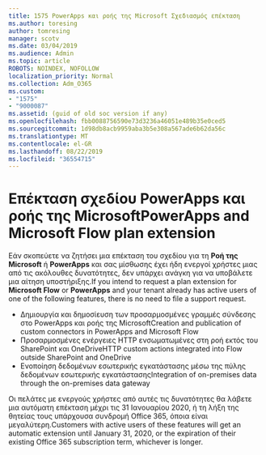 ```yaml
---
title: 1575 PowerApps και ροής της Microsoft Σχεδιασμός επέκταση
ms.author: toresing
author: tomresing
manager: scotv
ms.date: 03/04/2019
ms.audience: Admin
ms.topic: article
ROBOTS: NOINDEX, NOFOLLOW
localization_priority: Normal
ms.collection: Adm_O365
ms.custom:
- "1575"
- "9000087"
ms.assetid: (guid of old soc version if any)
ms.openlocfilehash: fbb0088756590e73d3236a46051e489b35e0ced5
ms.sourcegitcommit: 1d98db8acb9959aba3b5e308a567ade6b62da56c
ms.translationtype: MT
ms.contentlocale: el-GR
ms.lasthandoff: 08/22/2019
ms.locfileid: "36554715"
---
```

# <a name="powerapps-and-microsoft-flow-plan-extension"></a><span data-ttu-id="ad492-102">Επέκταση σχεδίου PowerApps και ροής της Microsoft</span><span class="sxs-lookup"><span data-stu-id="ad492-102">PowerApps and Microsoft Flow plan extension</span></span>

<span data-ttu-id="ad492-103">Εάν σκοπεύετε να ζητήσει μια επέκταση του σχεδίου για τη **Ροή της Microsoft** ή **PowerApps** και σας μίσθωσης έχει ήδη ενεργοί χρήστες μιας από τις ακόλουθες δυνατότητες, δεν υπάρχει ανάγκη για να υποβάλετε μια αίτηση υποστήριξης.</span><span class="sxs-lookup"><span data-stu-id="ad492-103">If you intend to request a plan extension for **Microsoft Flow** or **PowerApps** and your tenant already has active users of one of the following features, there is no need to file a support request.</span></span>

- <span data-ttu-id="ad492-104">Δημιουργία και δημοσίευση των προσαρμοσμένες γραμμές σύνδεσης στο PowerApps και ροής της Microsoft</span><span class="sxs-lookup"><span data-stu-id="ad492-104">Creation and publication of custom connectors in PowerApps and Microsoft Flow</span></span>
- <span data-ttu-id="ad492-105">Προσαρμοσμένες ενέργειες HTTP ενσωματωμένες στη ροή εκτός του SharePoint και OneDrive</span><span class="sxs-lookup"><span data-stu-id="ad492-105">HTTP custom actions integrated into Flow outside SharePoint and OneDrive</span></span>
- <span data-ttu-id="ad492-106">Ενοποίηση δεδομένων εσωτερικής εγκατάστασης μέσω της πύλης δεδομένων εσωτερικής εγκατάστασης</span><span class="sxs-lookup"><span data-stu-id="ad492-106">Integration of on-premises data through the on-premises  data gateway</span></span>

<span data-ttu-id="ad492-107">Οι πελάτες με ενεργούς χρήστες από αυτές τις δυνατότητες θα λάβετε μια αυτόματη επέκταση μέχρι τις 31 Ιανουαρίου 2020, ή τη λήξη της θητείας τους υπάρχουσα συνδρομή Office 365, όποια είναι μεγαλύτερη.</span><span class="sxs-lookup"><span data-stu-id="ad492-107">Customers with active users of these features will get an automatic extension until January 31, 2020, or the expiration of their existing Office 365 subscription term, whichever is longer.</span></span>